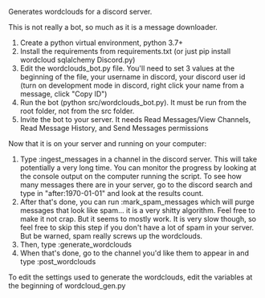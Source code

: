 Generates wordclouds for a discord server.

This is not really a bot, so much as it is a message downloader.

1) Create a python virtual environment, python 3.7+
2) Install the requirements from requirements.txt (or just pip install wordcloud sqlalchemy Discord.py)
3) Edit the wordclouds_bot.py file. You'll need to set 3 values at the beginning of the file, your username in discord, your discord user id (turn on development mode in discord, right click your name from a message, click "Copy ID")
4) Run the bot (python src/wordclouds_bot.py). It must be run from the root folder, not from the src folder. 
4) Invite the bot to your server. It needs Read Messages/View Channels, Read Message History, and Send Messages permissions

Now that it is on your server and running on your computer:
1) Type :ingest_messages in a channel in the discord server. This will take potentially a very long time. You can monitor the progress by looking at the console output on the computer running the script. To see how many messages there are in your server, go to the discord search and type in "after:1970-01-01" and look at the results count.
2) After that's done, you can run :mark_spam_messages which will purge messages that look like spam... it is a very shitty algorithm. Feel free to make it not crap. But it seems to mostly work. It is very slow though, so feel free to skip this step if you don't have a lot of spam in your server. But be warned, spam really screws up the wordclouds.
3) Then, type :generate_wordclouds
4) When that's done, go to the channel you'd like them to appear in and type :post_wordclouds


To edit the settings used to generate the wordclouds, edit the variables at the beginning of wordcloud_gen.py
